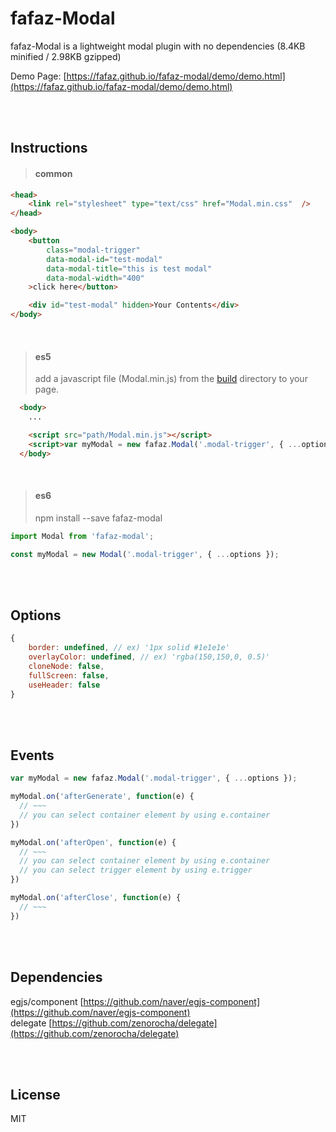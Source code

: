 # fafaz-Modal
fafaz-Modal is a lightweight modal plugin with no dependencies (8.4KB minified / 2.98KB gzipped)

Demo Page: [https://fafaz.github.io/fafaz-modal/demo/demo.html](https://fafaz.github.io/fafaz-modal/demo/demo.html)


</br><br/>

## Instructions 
> #### common

```html
<head>
    <link rel="stylesheet" type="text/css" href="Modal.min.css"  />
</head>

<body>
    <button
        class="modal-trigger"
        data-modal-id="test-modal"
        data-modal-title="this is test modal"
        data-modal-width="400"
    >click here</button>

    <div id="test-modal" hidden>Your Contents</div>
</body>
```

<br/>

>#### es5
>add a javascript file (Modal.min.js) from the [build](build) directory to your page.

```html
  <body>
    ...

    <script src="path/Modal.min.js"></script>
    <script>var myModal = new fafaz.Modal('.modal-trigger', { ...options });</script>
  </body>
```

<br/>

>#### es6
> npm install --save fafaz-modal


```javascript
import Modal from 'fafaz-modal';

const myModal = new Modal('.modal-trigger', { ...options });
```

<br/><br/>

## Options

```javascript
{
    border: undefined, // ex) '1px solid #1e1e1e'
    overlayColor: undefined, // ex) 'rgba(150,150,0, 0.5)'
    cloneNode: false,
    fullScreen: false,
    useHeader: false
}
```


<br/><br/>

## Events

```javascript
var myModal = new fafaz.Modal('.modal-trigger', { ...options });

myModal.on('afterGenerate', function(e) {
  // ~~~
  // you can select container element by using e.container
})

myModal.on('afterOpen', function(e) {
  // ~~~
  // you can select container element by using e.container
  // you can select trigger element by using e.trigger
})

myModal.on('afterClose', function(e) {
  // ~~~
})
```


<br/><br/>

## Dependencies

egjs/component [https://github.com/naver/egjs-component](https://github.com/naver/egjs-component)<br/>
delegate [https://github.com/zenorocha/delegate](https://github.com/zenorocha/delegate)



<br/><br/>

## License

MIT
